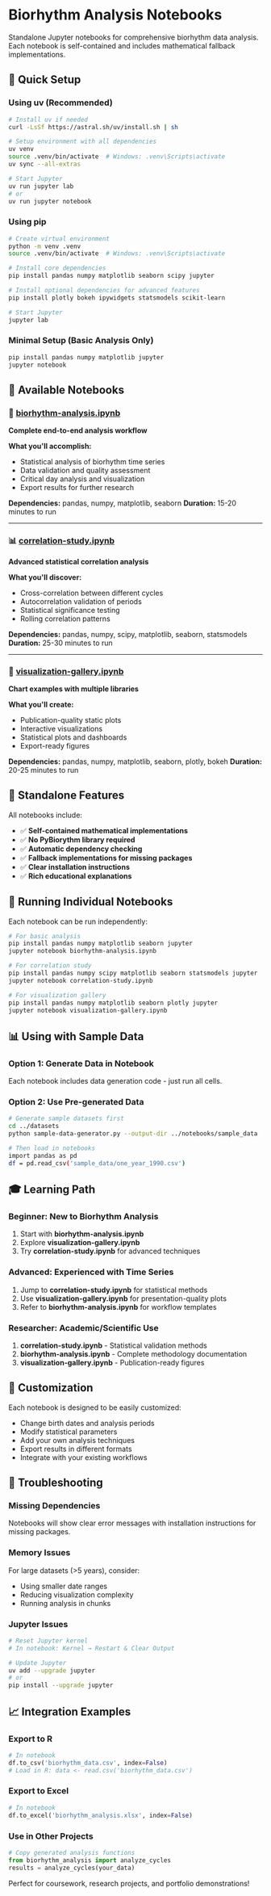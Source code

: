 # Biorhythm Analysis Notebooks

Standalone Jupyter notebooks for comprehensive biorhythm data analysis. Each notebook is self-contained and includes mathematical fallback implementations.

## 🚀 Quick Setup

### Using uv (Recommended)

```bash
# Install uv if needed
curl -LsSf https://astral.sh/uv/install.sh | sh

# Setup environment with all dependencies
uv venv
source .venv/bin/activate  # Windows: .venv\Scripts\activate
uv sync --all-extras

# Start Jupyter
uv run jupyter lab
# or
uv run jupyter notebook
```

### Using pip

```bash
# Create virtual environment
python -m venv .venv
source .venv/bin/activate  # Windows: .venv\Scripts\activate

# Install core dependencies
pip install pandas numpy matplotlib seaborn scipy jupyter

# Install optional dependencies for advanced features  
pip install plotly bokeh ipywidgets statsmodels scikit-learn

# Start Jupyter
jupyter lab
```

### Minimal Setup (Basic Analysis Only)

```bash
pip install pandas numpy matplotlib jupyter
jupyter notebook
```

## 📓 Available Notebooks

### 🔬 [biorhythm-analysis.ipynb](biorhythm-analysis.ipynb)
**Complete end-to-end analysis workflow**

**What you'll accomplish:**
- Statistical analysis of biorhythm time series
- Data validation and quality assessment
- Critical day analysis and visualization
- Export results for further research

**Dependencies:** pandas, numpy, matplotlib, seaborn
**Duration:** 15-20 minutes to run

---

### 📊 [correlation-study.ipynb](correlation-study.ipynb)
**Advanced statistical correlation analysis**

**What you'll discover:**
- Cross-correlation between different cycles
- Autocorrelation validation of periods
- Statistical significance testing
- Rolling correlation patterns

**Dependencies:** pandas, numpy, scipy, matplotlib, seaborn, statsmodels
**Duration:** 25-30 minutes to run

---

### 🎨 [visualization-gallery.ipynb](visualization-gallery.ipynb)
**Chart examples with multiple libraries**

**What you'll create:**
- Publication-quality static plots
- Interactive visualizations  
- Statistical plots and dashboards
- Export-ready figures

**Dependencies:** pandas, numpy, matplotlib, seaborn, plotly, bokeh
**Duration:** 20-25 minutes to run

## 🔧 Standalone Features

All notebooks include:

- ✅ **Self-contained mathematical implementations**
- ✅ **No PyBiorythm library required**  
- ✅ **Automatic dependency checking**
- ✅ **Fallback implementations for missing packages**
- ✅ **Clear installation instructions**
- ✅ **Rich educational explanations**

## 🎯 Running Individual Notebooks

Each notebook can be run independently:

```bash
# For basic analysis
pip install pandas numpy matplotlib seaborn jupyter
jupyter notebook biorhythm-analysis.ipynb

# For correlation study  
pip install pandas numpy scipy matplotlib seaborn statsmodels jupyter
jupyter notebook correlation-study.ipynb

# For visualization gallery
pip install pandas numpy matplotlib seaborn plotly jupyter  
jupyter notebook visualization-gallery.ipynb
```

## 📊 Using with Sample Data

### Option 1: Generate Data in Notebook
Each notebook includes data generation code - just run all cells.

### Option 2: Use Pre-generated Data
```bash
# Generate sample datasets first
cd ../datasets
python sample-data-generator.py --output-dir ../notebooks/sample_data

# Then load in notebooks
import pandas as pd
df = pd.read_csv('sample_data/one_year_1990.csv')
```

## 🎓 Learning Path

### Beginner: New to Biorhythm Analysis
1. Start with **biorhythm-analysis.ipynb**
2. Explore **visualization-gallery.ipynb** 
3. Try **correlation-study.ipynb** for advanced techniques

### Advanced: Experienced with Time Series
1. Jump to **correlation-study.ipynb** for statistical methods
2. Use **visualization-gallery.ipynb** for presentation-quality plots
3. Refer to **biorhythm-analysis.ipynb** for workflow templates

### Researcher: Academic/Scientific Use
1. **correlation-study.ipynb** - Statistical validation methods
2. **biorhythm-analysis.ipynb** - Complete methodology documentation  
3. **visualization-gallery.ipynb** - Publication-ready figures

## 🔄 Customization

Each notebook is designed to be easily customized:

- Change birth dates and analysis periods
- Modify statistical parameters
- Add your own analysis techniques
- Export results in different formats
- Integrate with your existing workflows

## 🚨 Troubleshooting

### Missing Dependencies
Notebooks will show clear error messages with installation instructions for missing packages.

### Memory Issues
For large datasets (>5 years), consider:
- Using smaller date ranges
- Reducing visualization complexity
- Running analysis in chunks

### Jupyter Issues
```bash
# Reset Jupyter kernel
# In notebook: Kernel → Restart & Clear Output

# Update Jupyter
uv add --upgrade jupyter
# or
pip install --upgrade jupyter
```

## 📈 Integration Examples

### Export to R
```python
# In notebook
df.to_csv('biorhythm_data.csv', index=False)
# Load in R: data <- read.csv('biorhythm_data.csv')
```

### Export to Excel
```python
# In notebook  
df.to_excel('biorhythm_analysis.xlsx', index=False)
```

### Use in Other Projects
```python
# Copy generated analysis functions
from biorhythm_analysis import analyze_cycles
results = analyze_cycles(your_data)
```

Perfect for coursework, research projects, and portfolio demonstrations!
